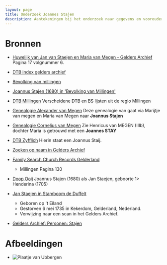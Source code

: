 ```yaml
---
layout: page
title: Onderzoek Joannes Stajen
description: Aantekeningen bij het onderzoek naar gegevens en voorouders van Joannes Stajen
---
```


# Bronnen

* [Huwelijk van Jan van Staejen en Maria van Megen - Gelders Archief](http://www.geldersarchief.nl/zoeken/?mivast=37&mizig=128&miadt=37&miaet=18&micode=0176_1498&minr=24302233&miview=ldt)
Pagina 17 volgnummer 6.

* [DTB index gelders archief](http://www.geldersarchief.nl/zoeken/?mivast=37&mizig=158&miadt=37&miaet=14&micode=0176&minr=36171093&milang=nl&misort=last_mod%7Casc&miview=ldt)

* [Bevolking van millingen](http://www.arieleeuwrik.nl/millingen/bevmill/)

* [Joannus Stajen (1680) in 'Bevolking van Millingen'][1]

* [DTB Millingen](http://www.arieleeuwrik.nl/millingen/dtb.htm)
Verscheidene DTB en BS lijsten uit de regio Millingen 

* [Genealogie Alexander van Megen](http://www.genealogie-database.nl/megen/megen.htm)
Deze genealogie van gaat via Marijtje van megen en Maria van Megen naar **Joannus Stajen**

* [Genealogie Cornelius van Megen](http://home.online.nl/a3stuart/genea/vermegen/frame2.htm)
Zie Henricus van MEGEN (IIIb), dochter Maria is getrouwd met een **Joannes STAY** 

* [DTB Zyfflich](http://members.chello.nl/~g.vbenthem/DTBZyfflich.htm)
Hierin staat een Joannus Staij.

* [Zoeken op naam in Gelders Archief](http://www.geldersarchief.nl/zoeken/?miview=tbl&mivast=37&mizig=128&miadt=37&milang=nl#uitgebreid)

* [Family Search Church Records Gelderland](https://familysearch.org/ark:/61903/3:1:3QS7-99WK-T4XM?owc=SMHM-PTL%3A346631401%3Fcc%3D2038506&wc=SMH3-C6D%3A1292637101%2C346880201%2C347638302%3Fcc%3D2038506&cc=2038506)
  * Millingen Pagina 130

* [Doop Ooij](http://www.francien-kroes-arts.nl/ooij/ooij/doop_ooij_1669-1771_1.html)
Joannus Stajen (1680) als Jan Staejen, geboorte 1> Henderina (1705)

* [Jan Staejen in Stamboom de Duffelt](https://www.genealogieonline.nl/stamboom-de-duffelt/I153323.php)
  * Geboren op 't Eiland
  * Gestorven 6 mei 1735 in Kekerdom, Gelderland, Nederland.
  * Verwijzing naar een scan in het Gelders Archief.

* [Gelders Archief: Personen: Stajen](http://www.geldersarchief.nl/zoeken/?mivast=37&miadt=37&mizig=128&miview=tbl&milang=nl&micols=1&misort=dt%7Casc&mires=0&mip2=Stajen)

# Afbeeldingen

* ![Plaatje van Ubbergen](http://www.francien-kroes-arts.nl/ubbergen.gif)


[1]: http://www.arieleeuwrik.nl/millingen/bevmill/6740.htm

